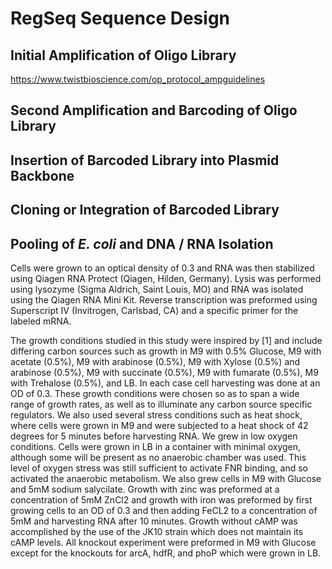 # RegSeq Sequence Design

## Initial Amplification of Oligo Library
https://www.twistbioscience.com/op_protocol_ampguidelines

## Second Amplification and Barcoding of Oligo Library

## Insertion of Barcoded Library into Plasmid Backbone

## Cloning or Integration of Barcoded Library

## Pooling of _E. coli_ and DNA / RNA Isolation

Cells were grown to an optical density of 0.3 and RNA was then stabilized using Qiagen RNA
Protect (Qiagen, Hilden, Germany). Lysis was performed using lysozyme (Sigma Aldrich, Saint
Louis, MO) and RNA was isolated using the Qiagen RNA Mini Kit. Reverse transcription was
preformed using Superscript IV (Invitrogen, Carlsbad, CA) and a specific primer for the labeled
mRNA. 

The growth conditions studied in this study were inspired by [1] and include differing carbon
sources such as growth in M9 with 0.5% Glucose, M9 with acetate (0.5%), M9 with arabinose
(0.5%), M9 with Xylose (0.5%) and arabinose (0.5%), M9 with succinate (0.5%), M9 with fumarate
(0.5%), M9 with Trehalose (0.5%), and LB. In each case cell harvesting was done at an OD of 0.3.
These growth conditions were chosen so as to span a wide range of growth rates, as well as to
illuminate any carbon source specific regulators.
We also used several stress conditions such as heat shock, where cells were grown in M9 and
were subjected to a heat shock of 42 degrees for 5 minutes before harvesting RNA. We grew in
low oxygen conditions. Cells were grown in LB in a container with minimal oxygen, although
some will be present as no anaerobic chamber was used. This level of oxygen stress was still
sufficient to activate FNR binding, and so activated the anaerobic metabolism. We also grew cells
in M9 with Glucose and 5mM sodium salycilate.
Growth with zinc was preformed at a concentration of 5mM ZnCl2 and growth with iron was
preformed by first growing cells to an OD of 0.3 and then adding FeCL2 to a concentration of
5mM and harvesting RNA after 10 minutes. Growth without cAMP was accomplished by the use
of the JK10 strain which does not maintain its cAMP levels.
All knockout experiment were preformed in M9 with Glucose except for the knockouts for
arcA, hdfR, and phoP which were grown in LB.

